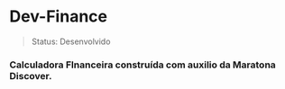 # Dev-Finance

> Status: Desenvolvido
### Calculadora FInanceira construída com auxilio da Maratona Discover.


